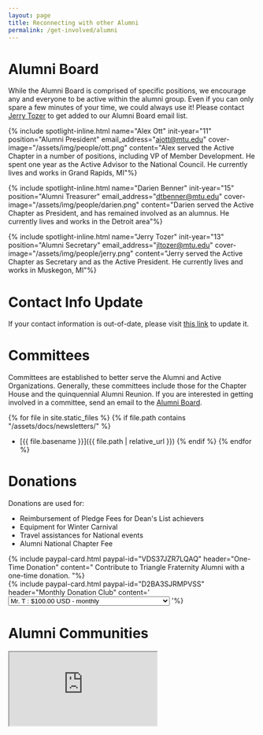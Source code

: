 ```yaml
---
layout: page
title: Reconnecting with other Alumni
permalink: /get-involved/alumni
---
```


# Alumni Board
While the Alumni Board is comprised of specific positions, we encourage any and everyone to be active within the alumni group. Even if you can only spare a few minutes of your time, we could always use it! Please contact [Jerry Tozer](mailto:jltozer@mtu.edu) to get added to our Alumni Board email list.

{% include spotlight-inline.html
  name="Alex Ott"
  init-year="11"
  position="Alumni President"
  email_address="ajott@mtu.edu"
  cover-image="/assets/img/people/ott.png"
content="Alex served the Active Chapter in a number of positions, including VP of Member Development. He spent one year as the Active Advisor to the National Council. He currently lives and works in Grand Rapids, MI"%}

{% include spotlight-inline.html
  name="Darien Benner"
  init-year="15"
  position="Alumni Treasurer"
  email_address="dtbenner@mtu.edu"
  cover-image="/assets/img/people/darien.png"
  content="Darien served the Active Chapter as President, and has remained involved as an alumnus. He currently lives and works in the Detroit area"%}

{% include spotlight-inline.html
  name="Jerry Tozer"
  init-year="13"
  position="Alumni Secretary"
  email_address="jltozer@mtu.edu"
  cover-image="/assets/img/people/jerry.png"
  content="Jerry served the Active Chapter as Secretary and as the Active President. He currently lives and works in Muskegon, MI"%}

# Contact Info Update
If your contact information is out-of-date, please visit [this link](https://docs.google.com/forms/d/1FASy157kA4q_xxx6FYD2u1__3hjRqSJ0949ZP3rWv84/edit?usp=drivesdk) to update it.


# Committees

Committees are established to better serve the Alumni and Active Organizations. Generally, these committees include those for the Chapter House and the quinquennial Alumni Reunion. If you are interested in getting involved in a committee, send an email to the [Alumni Board](mailto:alumeboard-triangle-l@mtu.edu).



{% for file in site.static_files %}
{% if file.path contains "/assets/docs/newsletters/" %}
- [{{ file.basename }}]({{ file.path | relative_url }})
{% endif %}
{% endfor %}

# Donations

Donations are used for:

- Reimbursement of Pledge Fees for Dean's List achievers
- Equipment for Winter Carnival
- Travel assistances for National events
- Alumni National Chapter Fee

<!-- Donation cards -->
<div class="row">
<div class="col-lg-6 mb-6">
{% include paypal-card.html paypal-id="VDS37JZR7LQAQ" header="One-Time Donation" content="
Contribute to Triangle Fraternity Alumni with a one-time donation.
"%}
</div>
<div class="col-lg-6 mb-6">
{% include paypal-card.html paypal-id="D2BA3SJRMPVSS" header="Monthly Donation Club" content='
<input type="hidden" name="on0" value="Support our organization. Join a donation club!">
<select name="os0">
    <option value="Mr. T">Mr. T : $100.00 USD - monthly</option>
    <option value="Mr. Bigshot">Mr. Bigshot : $75.00 USD - monthly</option>
    <option value="Half Way There">Half Way There : $50.00 USD - monthly</option>
    <option value="I\'ll Share The Wealth">I\'ll Share The Wealth : $30.00 USD - monthly</option>
    <option value="Wilmer\'s Club">Wilmer\'s Club : $20.00 USD - monthly</option>
    <option value="I\'m giving her all she\'s got!">I\'m giving her all she\'s got! : $10.00 USD - monthly</option>
    <option value="I still got loans man!">I still got loans man! : $5.00 USD - monthly</option>
</select>
'%}
</div>
</div>

# Alumni Communities

<!-- Alumni map -->
<div class="embed-responsive embed-responsive-16by9">
  <iframe id="alumniMap" src="https://view-awesome-table.com/-KlxQyblWqnpv0ngNv8l/view" scrolling="no" tabindex="-1"></iframe>
</div>
